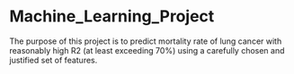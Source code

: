 # Machine_Learning_Project

The purpose of this project is to predict mortality rate of lung cancer with reasonably high R2 (at least exceeding 70%) using a carefully chosen and justified set of features. 
